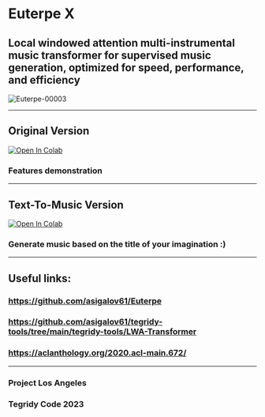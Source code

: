 # Euterpe X
## Local windowed attention multi-instrumental music transformer for supervised music generation, optimized for speed, performance, and efficiency

![Euterpe-00003](https://user-images.githubusercontent.com/56325539/236949173-1c9e8e45-db71-4d22-9c6b-561c0304fada.png)

***

## Original Version

[![Open In Colab][colab-badge]][colab-notebook2]

[colab-notebook2]: <https://colab.research.google.com/github/asigalov61/Euterpe-X/blob/main/Euterpe_X.ipynb>
[colab-badge]: <https://colab.research.google.com/assets/colab-badge.svg>

### Features demonstration

***

## Text-To-Music Version

[![Open In Colab][colab-badge]][colab-notebook1]

[colab-notebook1]: <https://colab.research.google.com/github/asigalov61/Euterpe-X/blob/main/Euterpe_X_TTM_Edition.ipynb>
[colab-badge]: <https://colab.research.google.com/assets/colab-badge.svg>

### Generate music based on the title of your imagination :)

***

## Useful links:

### https://github.com/asigalov61/Euterpe
### https://github.com/asigalov61/tegridy-tools/tree/main/tegridy-tools/LWA-Transformer
### https://aclanthology.org/2020.acl-main.672/

***

### Project Los Angeles
### Tegridy Code 2023
